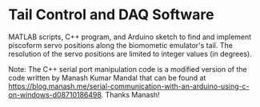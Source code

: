 # Tail Control and DAQ Software

MATLAB scripts, C++ program, and Arduino sketch to find and implement piscoform servo positions along the biomometic emulator's tail. The resolution of the servo positions are limited to integer values (in degrees).

Note: The C++ serial port manipulation code is a modified version of the code written by Manash Kumar Mandal that can be found at https://blog.manash.me/serial-communication-with-an-arduino-using-c-on-windows-d08710186498. Thanks Manash!

